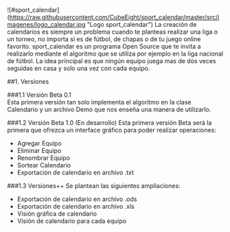 ![#sport_calendar] (https://raw.githubusercontent.com/CubeEight/sport_calendar/master/src/imagenes/logo_calendar.jpg "Logo sport_calendar")
La creación de calendarios es siempre un problema cuando te planteas realizar una liga o un torneo, no importa si es de fútbol, de chapas o de tu juego online favorito. sport_calendar es un programa Open Source que te invita a realizarlo mediante el algoritmo que se utiliza por ejemplo en la liga nacional de fútbol. La idea principal es que ningún equipo juega mas de dos veces seguidas en casa y solo una vez con cada equipo.

##1. Versiones

###1.1 Versión Beta 0.1  
Esta primera versión tan solo implementa el algoritmo en la clase Calendario y un archivo Demo que nos enseña una manera de utilizarlo.

###1.2 Versión Beta 1.0 (En desarrollo) 
Esta primera versión Beta será la primera que ofrezca un interface gráfico para poder realizar operaciones:
* Agregar Equipo
* Eliminar Equipo
* Renombrar Equipo
* Sortear Calendario
* Exportación de calendario en archivo .txt

###1.3 Versiones++ 
Se plantean las siguientes ampliaciones: 
* Exportación de calendario en archivo .ods
* Exportación de calendario en archivo .xls
* Visión gráfica de calendario
* Visión de calendario para cada equipo
